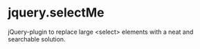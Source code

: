 # jquery.selectMe
jQuery-plugin to replace large &lt;select> elements with a neat and searchable solution.
